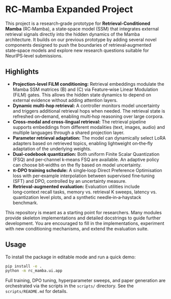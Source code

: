 # RC‑Mamba Expanded Project

This project is a research‑grade prototype for **Retrieval‑Conditioned Mamba** (RC‑Mamba), a state‑space model (SSM) that integrates external retrieval signals directly into the hidden dynamics of the Mamba architecture.  It builds on our previous prototype by adding several novel components designed to push the boundaries of retrieval‑augmented state‑space models and explore new research questions suitable for NeurIPS‑level submissions.

## Highlights

* **Projection‑level FiLM conditioning:** Retrieval embeddings modulate the Mamba SSM matrices \(B\) and \(C\) via Feature‑wise Linear Modulation (FiLM) gates.  This allows the hidden state dynamics to depend on external evidence without adding attention layers.
* **Dynamic multi‑hop retrieval:** A controller monitors model uncertainty and triggers additional retrieval hops when needed.  The retrieval state is refreshed on‑demand, enabling multi‑hop reasoning over large corpora.
* **Cross‑modal and cross‑lingual retrieval:** The retrieval pipeline supports embeddings from different modalities (text, images, audio) and multiple languages through a shared projection layer.
* **Parameter retrieval adaptation:** The model can dynamically select LoRA adapters based on retrieved topics, enabling lightweight on‑the‑fly adaptation of the underlying weights.
* **Dual‑codebook quantization:** Both uniform Finite Scalar Quantization (FSQ) and per‑channel k‑means FSQ are available.  An adaptive policy can choose bit‑widths on the fly based on model uncertainty.
* **π‑DPO training schedule:** A single‑loop Direct Preference Optimisation loss with per‑example interpolation between supervised fine‑tuning (SFT) and DPO, controlled by an uncertainty measure.
* **Retrieval‑augmented evaluation:** Evaluation utilities include long‑context recall tasks, memory vs. retrieval K sweeps, latency vs. quantization level plots, and a synthetic needle‑in‑a‑haystack benchmark.

This repository is meant as a starting point for researchers.  Many modules provide skeleton implementations and detailed docstrings to guide further development.  You are encouraged to fill in the implementations, experiment with new conditioning mechanisms, and extend the evaluation suite.

## Usage

To install the package in editable mode and run a quick demo:

```bash
pip install -e .
python -m rc_mamba.ui.app
```

Full training, DPO tuning, hyperparameter sweeps, and paper generation are orchestrated via the scripts in the `scripts/` directory.  See the `scripts/README.md` for details.